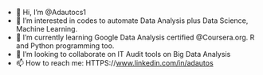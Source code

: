 - 👋 Hi, I’m @Adautocs1
- 👀 I’m interested in codes to automate Data Analysis plus Data Science, Machine Learning. 
- 🌱 I’m currently learning  Google Data Analysis certified @Coursera.org. R and Python programming too.
- 💞️ I’m looking to collaborate on IT Audit tools on Big Data Analysis
- 📫 How to reach me: HTTPS://www.linkedin.com/in/adautos

<!---
Adautocs1/Adautocs1 is a ✨ special ✨ repository because its `README.md` (this file) appears on your GitHub profile.
You can click the Preview link to take a look at your changes.
--->
